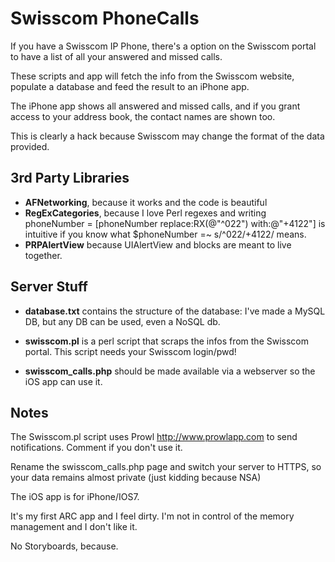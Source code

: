 # Swisscom PhoneCalls

If you have a Swisscom IP Phone, there's a option on the Swisscom portal to have a list of all your answered and missed calls.

These scripts and app will fetch the info from the Swisscom website, populate a database and feed the result to an iPhone app.

The iPhone app shows all answered and missed calls, and if you grant access to your address book, the contact names are shown too.

This is clearly a hack because Swisscom may change the format of the data provided.

## 3rd Party Libraries
- <b>AFNetworking</b>, because it works and the code is beautiful
- <b>RegExCategories</b>, because I love Perl regexes and writing phoneNumber = [phoneNumber replace:RX(@"^022") with:@"+4122"] is intuitive if you know what $phoneNumber =~ s/^022/\+4122/ means.
- <b>PRPAlertView</b> because UIAlertView and blocks are meant to live together.

Server Stuff
------------

- <b>database.txt</b> contains the structure of the database: I've made a MySQL DB, but any DB can be used, even a NoSQL db.

- <b>swisscom.pl</b> is a perl script that scraps the infos from the Swisscom portal. This script needs your Swisscom login/pwd!

- <b>swisscom_calls.php</b> should be made available via a webserver so the iOS app can use it.

## Notes ##

The Swisscom.pl script uses Prowl http://www.prowlapp.com to send notifications. Comment if you don't use it.

Rename the swisscom_calls.php page and switch your server to HTTPS, so your data remains almost private (just kidding because NSA)

The iOS app is for iPhone/IOS7.

It's my first ARC app and I feel dirty. I'm not in control of the memory management and I don't like it.

No Storyboards, because.
